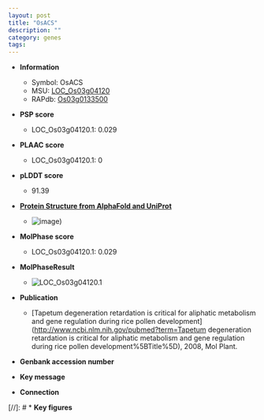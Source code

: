 ```yaml
---
layout: post
title: "OsACS"
description: ""
category: genes
tags: 
---
```


* **Information**  
    + Symbol: OsACS  
    + MSU: [LOC_Os03g04120](http://rice.plantbiology.msu.edu/cgi-bin/ORF_infopage.cgi?orf=LOC_Os03g04120)  
    + RAPdb: [Os03g0133500](http://rapdb.dna.affrc.go.jp/viewer/gbrowse_details/irgsp1?name=Os03g0133500)  

* **PSP score**  
    + LOC_Os03g04120.1: 0.029 

* **PLAAC score**  
    + LOC_Os03g04120.1: 0 

* **pLDDT score**
    + 91.39

* **[Protein Structure from AlphaFold and UniProt](https://www.uniprot.org/uniprotkb/Q10S60/entry#structure)**
    + ![image](https://ricepsp.github.io/images/Q1/AF-Q10S60-F1.png))

* **MolPhase score**
    + LOC_Os03g04120.1: 0.029

* **MolPhaseResult**
    + ![LOC_Os03g04120.1](https://ricepsp.github.io/pictures/LOC_Os03g/LOC_Os03g04120.1.png)

* **Publication**  
    + [Tapetum degeneration retardation is critical for aliphatic metabolism and gene regulation during rice pollen development](http://www.ncbi.nlm.nih.gov/pubmed?term=Tapetum degeneration retardation is critical for aliphatic metabolism and gene regulation during rice pollen development%5BTitle%5D), 2008, Mol Plant.

* **Genbank accession number**  

* **Key message**  

* **Connection**  

[//]: # * **Key figures**  


